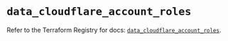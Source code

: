 # `data_cloudflare_account_roles`

Refer to the Terraform Registry for docs: [`data_cloudflare_account_roles`](https://registry.terraform.io/providers/cloudflare/cloudflare/4.30.0/docs/data-sources/account_roles).
